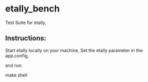 etally_bench
============

Test Suite for etally,

Instructions:
-----

Start etally locally on your machine, 
Set the etally parameter in the app.config,

and run:

make shell
